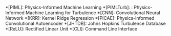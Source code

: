*[PIML]: Physics-Informed Machine Learning
*[PIMLTurb]: : Physics-Informed Machine Learning for Turbulence
*[CNN]: Convolutional Neural Network
*[KRR]: Kernel Ridge Regression
*[PICAE]: Physics-Informed Convolutional Autoencoder
*[JHTDB]: Johns Hopkins Turbulence Database
*[ReLU]: Rectified Linear Unit
*[CLI]: Command Line Interface
